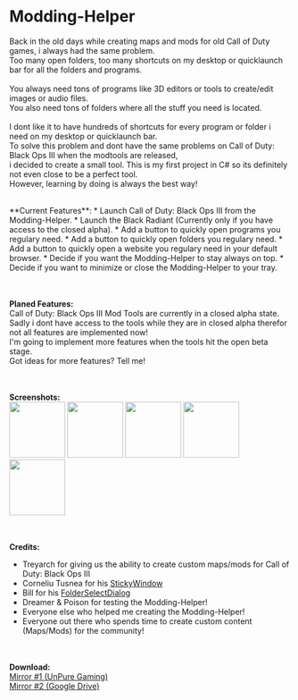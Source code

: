 # Modding-Helper

Back in the old days while creating maps and mods for old Call of Duty games, i always had the same problem.<br>Too many open folders, too many shortcuts on my desktop or quicklaunch bar for all the folders and programs.<br><br>You always need tons of programs like 3D editors or tools to create/edit images or audio files.<br>You also need tons of folders where all the stuff you need is located.<br><br>I dont like it to have hundreds of shortcuts for every program or folder i need on my desktop or quicklaunch bar.<br>To solve this problem and dont have the same problems on Call of Duty: Black Ops III when the modtools are released,<br>i decided to create a small tool. This is my first project in C# so its definitely not even close to be a perfect tool.<br>However, learning by doing is always the best way!

<br>
**Current Features**:
* Launch Call of Duty: Black Ops III from the Modding-Helper.
* Launch the Black Radiant (Currently only if you have access to the closed alpha).
* Add a button to quickly open programs you regulary need.
* Add a button to quickly open folders you regulary need.
* Add a button to quickly open a website you regulary need in your default browser.
* Decide if you want the Modding-Helper to stay always on top.
* Decide if you want to minimize or close the Modding-Helper to your tray.

<br><br>
**Planed Features:**<br>
Call of Duty: Black Ops III Mod Tools are currently in a closed alpha state.<br>Sadly i dont have access to the tools while they are in closed alpha therefor not all features are implemented now!<br>I'm going to implement more features when the tools hit the open beta stage.<br>Got ideas for more features? Tell me!

<br><br>
**Screenshots:**<br>
<img src="http://unpure-gaming.de/uploads/ckeditor/image/modding.png" width="100">
<img src="http://unpure-gaming.de/uploads/ckeditor/image/programs.png" width="100">
<img src="http://unpure-gaming.de/uploads/ckeditor/image/folder.png" width="100">
<img src="http://unpure-gaming.de/uploads/ckeditor/image/websites.png" width="100">
<img src="http://unpure-gaming.de/uploads/ckeditor/image/settings.png" width="100">

<br><br>
**Credits:**
* Treyarch for giving us the ability to create custom maps/mods for Call of Duty: Black Ops III
* Corneliu Tusnea for his [StickyWindow](http://www.codeproject.com/Articles/6045/Sticky-Windows-How-to-make-your-top-level-forms-to)
* Bill for his [FolderSelectDialog](https://www.lyquidity.com/devblog/?p=136)
* Dreamer & Poison for testing the Modding-Helper!
* Everyone else who helped me creating the Modding-Helper!
* Everyone out there who spends time to create custom content (Maps/Mods) for the community!

<br><br>
**Download:**
<br>[Mirror #1 (UnPure Gaming)](http://unpure-gaming.de/index/files/download/where/55/target/1)
<br>[Mirror #2 (Google Drive)](http://unpure-gaming.de/index/files/download/where/55/target/2)

